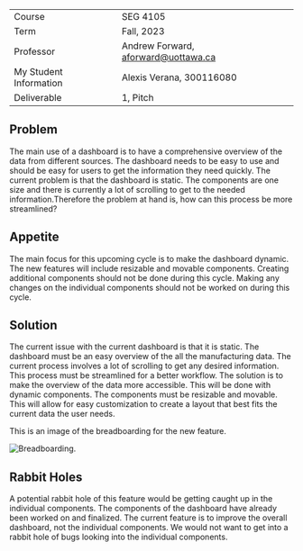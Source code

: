 |  |  |
| --- | --- |
| Course | SEG 4105|
| Term | Fall, 2023 |
| Professor | Andrew Forward, aforward@uottawa.ca |
| My Student Information | Alexis Verana, 300116080 |
| Deliverable| 1, Pitch |

## Problem
The main use of a dashboard is to have a comprehensive overview of the data from different sources. The dashboard needs to be easy to use and should be easy for users to get the information they need quickly. The current problem is that the dashboard is static. The components are one size and there is currently a lot of scrolling to get to the needed information.Therefore the problem at hand is, how can this process be more streamlined?

## Appetite
The main focus for this upcoming cycle is to make the dashboard dynamic. The new features will include resizable and movable components. Creating additional components should not be done during this cycle. Making any changes on the individual components should not be worked on during this cycle. 

## Solution
The current issue with the current dashboard is that it is static. The dashboard must be an easy overview of the all the manufacturing data. The current process involves a lot of scrolling to get any desired information. This process must be streamlined for a better workflow. The solution is to make the overview of the data more accessible. This will be done with dynamic components. The components must be resizable and movable. This will allow for easy customization to create a layout that best fits the current data the user needs.

This is an image of the breadboarding for the new feature. 


![Breadboarding.](https://github.com/sixela413/seg4105_playground/tree/main/deliverable1\shaping.jpg)

## Rabbit Holes
A potential rabbit hole of this feature would be getting caught up in the individual components. The components of the dashboard have already been worked on and finalized. The current feature is to improve the overall dashboard, not the individual components. We would not want to get into a rabbit hole of bugs looking into the individual components.
